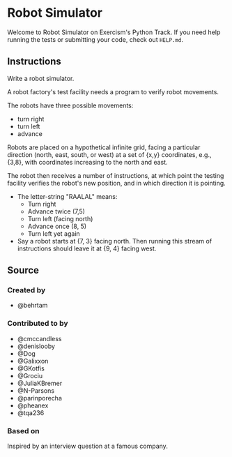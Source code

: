 # Robot Simulator

Welcome to Robot Simulator on Exercism's Python Track.
If you need help running the tests or submitting your code, check out `HELP.md`.

## Instructions

Write a robot simulator.

A robot factory's test facility needs a program to verify robot movements.

The robots have three possible movements:

- turn right
- turn left
- advance

Robots are placed on a hypothetical infinite grid, facing a particular
direction (north, east, south, or west) at a set of {x,y} coordinates,
e.g., {3,8}, with coordinates increasing to the north and east.

The robot then receives a number of instructions, at which point the
testing facility verifies the robot's new position, and in which
direction it is pointing.

- The letter-string "RAALAL" means:
  - Turn right
  - Advance twice (7,5)
  - Turn left (facing north)
  - Advance once (8, 5)
  - Turn left yet again
- Say a robot starts at {7, 3} facing north. Then running this stream
  of instructions should leave it at {9, 4} facing west.

## Source

### Created by

- @behrtam

### Contributed to by

- @cmccandless
- @denislooby
- @Dog
- @Galixxon
- @GKotfis
- @Grociu
- @JuliaKBremer
- @N-Parsons
- @parinporecha
- @pheanex
- @tqa236

### Based on

Inspired by an interview question at a famous company.